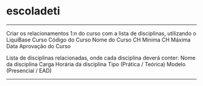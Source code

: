 # escoladeti



*********************
Criar os relacionamentos 1:n do curso com a lista de disciplinas, utilizando o LiquiBase
   Curso
	Código do Curso
	Nome do Curso
	CH Mínima
	CH Máxima
	Data Aprovação do Curso
	

Lista de disciplinas relacionadas, onde cada disciplina deverá conter:
      Nome da disciplina
      Carga Horária da disciplina
      Tipo (Prática / Teórica)
      Modelo (Presencial / EAD)
********************


